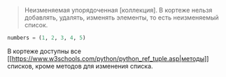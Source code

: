 >Неизменяемая упорядоченная [коллекция]. В кортеже нельзя добавлять, удалять, изменять элементы, то есть неизменяемый список.
```python
numbers = (1, 2, 3, 4, 5)
```
В кортеже доступны все [[https://www.w3schools.com/python/python_ref_tuple.asp|методы]] списков, кроме методов для изменения списка.